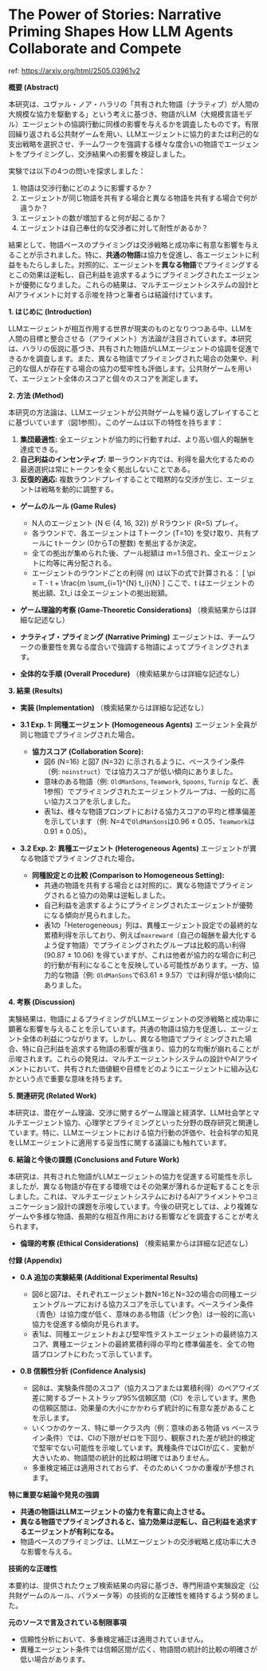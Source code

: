 # The Power of Stories: Narrative Priming Shapes How LLM Agents Collaborate and Compete

ref: <https://arxiv.org/html/2505.03961v2>

**概要 (Abstract)**

本研究は、ユヴァル・ノア・ハラリの「共有された物語（ナラティブ）が人間の大規模な協力を駆動する」という考えに基づき、物語がLLM（大規模言語モデル）エージェントの協調行動に同様の影響を与えるかを調査したものです。有限回繰り返される公共財ゲームを用い、LLMエージェントに協力的または利己的な支出戦略を選択させ、チームワークを強調する様々な度合いの物語でエージェントをプライミングし、交渉結果への影響を検証しました。

実験では以下の4つの問いを探求しました：

1. 物語は交渉行動にどのように影響するか？
2. エージェントが同じ物語を共有する場合と異なる物語を共有する場合で何が違うか？
3. エージェントの数が増加すると何が起こるか？
4. エージェントは自己奉仕的な交渉者に対して耐性があるか？

結果として、物語ベースのプライミングは交渉戦略と成功率に有意な影響を与えることが示されました。特に、**共通の物語**は協力を促進し、各エージェントに利益をもたらしました。対照的に、エージェントを**異なる物語**でプライミングするとこの効果は逆転し、自己利益を追求するようにプライミングされたエージェントが優勢になりました。これらの結果は、マルチエージェントシステムの設計とAIアライメントに対する示唆を持つと筆者らは結論付けています。

**1. はじめに (Introduction)**

LLMエージェントが相互作用する世界が現実のものとなりつつある中、LLMを人間の目標と整合させる（アライメント）方法論が注目されています。本研究は、ハラリの仮説に基づき、共有された物語がLLMエージェントの協調を促進できるかを調査します。また、異なる物語でプライミングされた場合の効果や、利己的な個人が存在する場合の協力の堅牢性も評価します。公共財ゲームを用いて、エージェント全体のスコアと個々のスコアを測定します。

**2. 方法 (Method)**

本研究の方法論は、LLMエージェントが公共財ゲームを繰り返しプレイすることに基づいています（図1参照）。このゲームは以下の特性を持ちます：

1. **集団最適性:** 全エージェントが協力的に行動すれば、より高い個人的報酬を達成できる。
2. **自己利益のインセンティブ:** 単一ラウンド内では、利得を最大化するための最適選択は常にトークンを全く拠出しないことである。
3. **反復的適応:** 複数ラウンドプレイすることで暗黙的な交渉が生じ、エージェントは戦略を動的に調整する。

* **ゲームのルール (Game Rules)**
  * N人のエージェント (N ∈ {4, 16, 32}) が Rラウンド (R=5) プレイ。
  * 各ラウンドで、各エージェントは Tトークン (T=10) を受け取り、共有プールに tトークン (0からTの整数) を拠出するか決定。
  * 全ての拠出が集められた後、プール総額は m=1.5倍され、全エージェントに均等に再分配される。
  * エージェントのラウンドごとの利得 (π) は以下の式で計算される：
        \[ \pi = T - t + \frac{m \sum_{i=1}^{N} t_i}{N} \]
        ここで、t はエージェントの拠出額、Σt_i は全エージェントの拠出総額。

* **ゲーム理論的考察 (Game-Theoretic Considerations)**
    （検索結果からは詳細な記述なし）

* **ナラティブ・プライミング (Narrative Priming)**
    エージェントは、チームワークの重要性を異なる度合いで強調する物語によってプライミングされます。

* **全体的な手順 (Overall Procedure)**
    （検索結果からは詳細な記述なし）

**3. 結果 (Results)**

* **実装 (Implementation)**
    （検索結果からは詳細な記述なし）

* **3.1 Exp. 1: 同種エージェント (Homogeneous Agents)**
    エージェント全員が同じ物語でプライミングされた場合。
  * **協力スコア (Collaboration Score):**
    * 図6 (N=16) と図7 (N=32) に示されるように、ベースライン条件（例: `noinstruct`）では協力スコアが低い傾向にありました。
    * 意味のある物語（例: `OldManSons`, `Teamwork`, `Spoons`, `Turnip` など、表1参照）でプライミングされたエージェントグループは、一般的に高い協力スコアを示しました。
    * 表1は、様々な物語プロンプトにおける協力スコアの平均と標準偏差を示しています（例: N=4で`OldManSons`は0.96 ± 0.05、`Teamwork`は0.91 ± 0.05）。

* **3.2 Exp. 2: 異種エージェント (Heterogeneous Agents)**
    エージェントが異なる物語でプライミングされた場合。
  * **同種設定との比較 (Comparison to Homogeneous Setting):**
    * 共通の物語を共有する場合とは対照的に、異なる物語でプライミングされると協力の効果は逆転しました。
    * 自己利益を追求するようにプライミングされたエージェントが優勢になる傾向が見られました。
    * 表1の「Heterogeneous」列は、異種エージェント設定での最終的な累積利得を示しており、例えば`maxreward`（自己の報酬を最大化するよう促す物語）でプライミングされたグループは比較的高い利得 (90.87 ± 10.06) を得ていますが、これは他者が協力的な場合に利己的行動が有利になることを反映している可能性があります。一方、協力的な物語（例: `OldManSons`で63.61 ± 9.57）では利得が低い傾向にありました。

**4. 考察 (Discussion)**

実験結果は、物語によるプライミングがLLMエージェントの交渉戦略と成功率に顕著な影響を与えることを示しています。共通の物語は協力を促進し、エージェント全体の利益につながります。しかし、異なる物語でプライミングされた場合、特に自己利益を追求する物語の影響が強まり、協力的な均衡が崩れることが示唆されます。これらの発見は、マルチエージェントシステムの設計やAIアライメントにおいて、共有された価値観や目標をどのようにエージェントに組み込むかという点で重要な意味を持ちます。

**5. 関連研究 (Related Work)**

本研究は、潜在ゲーム理論、交渉に関するゲーム理論と経済学、LLM社会学とマルチエージェント協力、心理学とプライミングといった分野の既存研究と関連しています。特に、LLMエージェントにおける協力行動の評価や、社会科学の知見をLLMエージェントに適用する妥当性に関する議論にも触れています。

**6. 結論と今後の課題 (Conclusions and Future Work)**

本研究は、共有された物語がLLMエージェントの協力を促進する可能性を示しましたが、異なる物語が存在する環境ではその効果が薄れるか逆転することを示しました。これは、マルチエージェントシステムにおけるAIアライメントやコミュニケーション設計の課題を示唆しています。今後の研究としては、より複雑なゲームや多様な物語、長期的な相互作用における影響などを調査することが考えられます。

* **倫理的考察 (Ethical Considerations)**
    （検索結果からは詳細な記述なし）

**付録 (Appendix)**

* **0.A 追加の実験結果 (Additional Experimental Results)**
  * 図6と図7は、それぞれエージェント数N=16とN=32の場合の同種エージェントグループにおける協力スコアを示しています。ベースライン条件（青色）は協力度が低く、意味のある物語（ピンク色）は一般的に高い協力を促進する傾向が見られます。
  * 表1は、同種エージェントおよび堅牢性テストエージェントの最終協力スコア、異種エージェントの最終累積利得の平均と標準偏差を、全ての物語プロンプトにわたって示しています。

* **0.B 信頼性分析 (Confidence Analysis)**
  * 図8は、実験条件間のスコア（協力スコアまたは累積利得）のペアワイズ差に関するブートストラップ95%信頼区間（CI）を示しています。黒色の信頼区間は、効果量の大小にかかわらず統計的に有意な差があることを示します。
  * いくつかのケース、特に単一クラス内（例：意味のある物語 vs ベースライン条件）では、CIの下限がゼロを下回り、観察された差が統計的検定で堅牢でない可能性を示唆しています。異種条件ではCIが広く、変動が大きいため、物語間の統計的比較は明確ではありません。
  * 多重検定補正は適用されておらず、そのためいくつかの重複が予想されます。

**特に重要な結論や発見の強調**

* **共通の物語はLLMエージェントの協力を有意に向上させる。**
* **異なる物語でプライミングされると、協力効果は逆転し、自己利益を追求するエージェントが有利になる。**
* 物語ベースのプライミングは、LLMエージェントの交渉戦略と成功率に大きな影響を与える。

**技術的な正確性**

本要約は、提供されたウェブ検索結果の内容に基づき、専門用語や実験設定（公共財ゲームのルール、パラメータ等）の技術的な正確性を維持するよう努めました。

**元のソースで言及されている制限事項**

* 信頼性分析において、多重検定補正は適用されていません。
* 異種エージェント条件では信頼区間が広く、物語間の統計的比較の明確さが低い場合があります。
